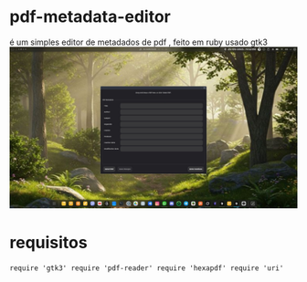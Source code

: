# pdf-metadata-editor
é um simples editor de metadados de pdf , feito em ruby usado gtk3
![EMP](zimagem.jpeg)

# requisitos
``require 'gtk3'
require 'pdf-reader'
require 'hexapdf'
require 'uri'
``
